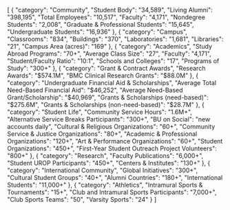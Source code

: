 [
    {
        "category": "Community",
        "Student Body": "34,589",
        "Living Alumni": "398,195",
        "Total Employees": "10,517",
        "Faculty": "4,171",
        "Nondegree Students": "2,008",
        "Graduate & Professional Students": "15,645",
        "Undergraduate Students": "16,936"
    },
    {
        "category": "Campus",
        "Classrooms": "834",
        "Buildings": "370",
        "Laboratories": "1,681",
        "Libraries": "21",
        "Campus Area (acres)": "169"
    },
    {
        "category": "Academics",
        "Study Abroad Programs": "70+",
        "Average Class Size": "27",
        "Faculty": "4,171",
        "Student/Faculty Ratio": "10:1",
        "Schools and Colleges": "17",
        "Programs of Study": "300+"
    },
    {
        "category": "Grant & Contract Awards",
        "Research Awards": "$574.1M",
        "BMC Clinical Research Grants": "$88.0M"
    },
    {
        "category": "Undergraduate Financial Aid & Scholarships",
        "Average Total Need-Based Financial Aid": "$46,252",
        "Average Need-Based Grant/Scholarship": "$40,969",
        "Grants & Scholarships (need-based)": "$275.6M",
        "Grants & Scholarships (non-need-based)": "$28.7M"
    },
    {
        "category": "Student Life",
        "Community Service Hours": "1.6M+",
        "Alternative Service Breaks Participants": "300+",
        "BU on Social": "new accounts daily",
        "Cultural & Religious Organizations": "60+",
        "Community Service & Justice Organizations": "80+",
        "Academic & Professional Organizations": "120+",
        "Art & Performance Organizations": "60+",
        "Student Organizations": "450+",
        "First-Year Student Outreach Project Volunteers": "800+"
    },
    {
        "category": "Research",
        "Faculty Publications": "6,000+",
        "Student UROP Participants": "450+",
        "Centers & Institutes": "130+"
    },
    {
        "category": "International Community",
        "Global Initiatives": "300+",
        "Cultural Student Groups": "40+",
        "Alumni Countries": "180+",
        "International Students": "11,000+"
    },
    {
        "category": "Athletics",
        "Intramural Sports & Tournaments": "15+",
        "Club and Intramural Sports Participants": "7,000+",
        "Club Sports Teams": "50",
        "Varsity Sports": "24"
    }
]

